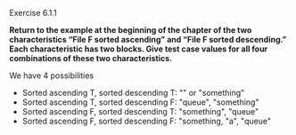 Exercise 6.1.1

**Return to the example at the beginning of the chapter of the two characteristics “File F sorted ascending” and “File F sorted descending.” Each characteristic has two blocks. Give test case values for all four combinations of these two characteristics.**

We have 4 possibilities
- Sorted ascending T, sorted descending T: "" or "something"
- Sorted ascending T, sorted descending F: "queue", "something"
- Sorted ascending F, sorted descending T: "something", "queue"
- Sorted ascending F, sorted descending F: "something, "a", "queue"

